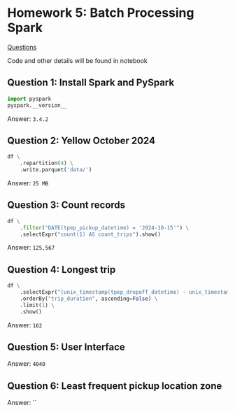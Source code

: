 # Homework 5: Batch Processing Spark

[Questions](https://github.com/DataTalksClub/data-engineering-zoomcamp/blob/main/cohorts/2025/05-batch/homework.md)

Code and other details will be found in notebook

## Question 1: Install Spark and PySpark
```python
import pyspark
pyspark.__version__
```

Answer: `3.4.2`

## Question 2: Yellow October 2024
```python
df \
    .repartition(4) \
    .write.parquet('data/')
```

Answer: `25 MB`

## Question 3: Count records
```python
df \
    .filter("DATE(tpep_pickup_datetime) = '2024-10-15'") \
    .selectExpr("count(1) AS count_trips").show()
```

Answer: `125,567`

## Question 4: Longest trip
```python
df \
    .selectExpr("(unix_timestamp(tpep_dropoff_datetime) - unix_timestamp(tpep_pickup_datetime)) / 3600 AS trip_duration") \
    .orderBy("trip_duration", ascending=False) \
    .limit(1) \
    .show()
```

Answer: `162`

## Question 5: User Interface

Answer: `4040`

## Question 6: Least frequent pickup location zone

Answer: ``
